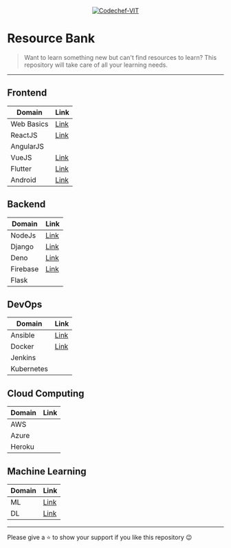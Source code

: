 <p align="center"><a href="https://www.codechefvit.com" target="_blank"><img src="https://s3.amazonaws.com/codechef_shared/sites/all/themes/abessive/logo-3.png" title="CodeChef-VIT" alt="Codechef-VIT"></a>
</p>

# Resource Bank

> <Subtitle>
> Want to learn something new but can't find resources to learn? This repository will take care of all your learning needs.

---

## Frontend

| Domain     | Link                                 |
| ---------- | ------------------------------------ |
| Web Basics | [Link](./Frontend/WEB.md)            |
| ReactJS    | [Link](./Frontend/REACT.md)          |
| AngularJS  |                                      |
| VueJS      | [Link](./Frontend/VUEJS.md)          |
| Flutter    | [Link](./Frontend/FLUTTER.md)        |
| Android    | [Link](./Frontend/ANDROID-STUDIO.md) |

## Backend

| Domain   | Link                          |
| -------- | ----------------------------- |
| NodeJs   | [Link](./Backend/NODEJS.md)   |
| Django   | [Link](./Backend/DJANGO.md)   |
| Deno     | [Link](./Backend/DENO.md)     |
| Firebase | [Link](./Backend/FIREBASE.md) |
| Flask    |                               |

## DevOps

| Domain     | Link                        |
| ---------- | --------------------------- |
| Ansible    | [Link](./DEVOPS/ANSIBLE.md) |
| Docker     | [Link](./DEVOPS/DOCKER.md)  |
| Jenkins    |                             |
| Kubernetes |                             |

## Cloud Computing

| Domain | Link |
| ------ | ---- |
| AWS    |      |
| Azure  |      |
| Heroku |      |

## Machine Learning

| Domain | Link                             |
| ------ | -------------------------------- |
| ML     | [Link](./ML/MACHINE_LEARNING.md) |
| DL     | [Link](./ML/DEEP_LEARNING.md)    |

<hr>

Please give a :star: to show your support if you like this repository :wink:

